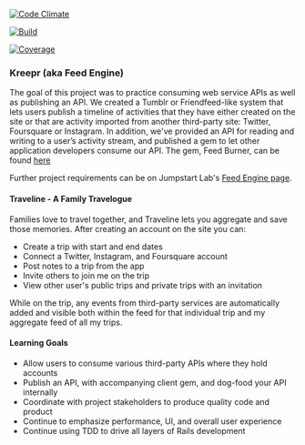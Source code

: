 [![Code Climate](https://codeclimate.com/github/raphweiner/feed_engine.png)](https://codeclimate.com/github/raphweiner/feed_engine)

[![Build](https://travis-ci.org/raphweiner/feed_engine.png)](https://travis-ci.org/raphweiner/feed_engine)

[![Coverage](https://coveralls.io/repos/raphweiner/feed_engine/badge.png?branch=master)](https://coveralls.io/r/raphweiner/feed_engine?branch=master)

### Kreepr (aka Feed Engine)

The goal of this project was to practice consuming web service APIs as well as publishing an API. We created a Tumblr or Friendfeed-like system that lets users publish a timeline of activities that they have either created on the site or that are activity imported from another third-party site: Twitter, Foursquare or Instagram. In addition, we've provided an API for reading and writing to a user’s activity stream, and published a gem to let other application developers consume our API. The gem, Feed Burner, can be found [here](https://github.com/raphweiner/feed_burner)

Further project requirements can be on Jumpstart Lab's [Feed Engine page](http://tutorials.jumpstartlab.com/projects/feed_engine.html).

#### Traveline - A Family Travelogue

Families love to travel together, and Traveline lets you aggregate and save those memories. After creating an account on the site you can:

* Create a trip with start and end dates
* Connect a Twitter, Instagram, and Foursquare account
* Post notes to a trip from the app
* Invite others to join me on the trip
* View other user's public trips and private trips with an invitation

While on the trip, any events from third-party services are automatically added and visible both within the feed for that individual trip and my aggregate feed of all my trips.

#### Learning Goals

* Allow users to consume various third-party APIs where they hold accounts
* Publish an API, with accompanying client gem, and dog-food your API internally
* Coordinate with project stakeholders to produce quality code and product
* Continue to emphasize performance, UI, and overall user experience
* Continue using TDD to drive all layers of Rails development
